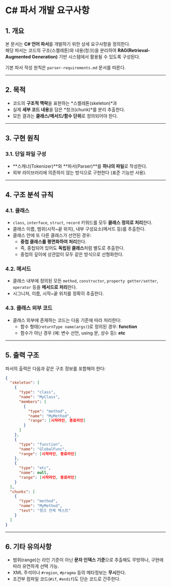 # C# 파서 개발 요구사항

## 1. 개요
본 문서는 **C# 언어 파서**를 개발하기 위한 상세 요구사항을 정의한다.  
해당 파서는 코드의 구조(스켈레톤)와 내용(청크)을 분리하여 **RAG(Retrieval-Augmented Generation)** 기반 시스템에서 활용될 수 있도록 구성된다.

기본 파서 작성 원칙은 `parser-requirements.md` 문서를 따른다.

---

## 2. 목적
- 코드의 **구조적 맥락**을 표현하는 *스켈레톤(skeleton)*과  
- 실제 **세부 코드 내용**을 담은 *청크(chunk)*를 분리 추출한다.
- 모든 결과는 **클래스/메서드/함수 단위**로 정의되어야 한다.

---

## 3. 구현 원칙

### 3.1. 단일 파일 구성
- **스캐너(Tokenizer)**와 **파서(Parser)**를 **하나의 파일**로 작성한다.
- 외부 라이브러리에 의존하지 않는 방식으로 구현한다 (표준 기능만 사용).

---

## 4. 구조 분석 규칙

### 4.1. 클래스
- `class`, `interface`, `struct`, `record` 키워드를 모두 **클래스 정의로 처리**한다.
- 클래스 이름, 범위(시작~끝 위치), 내부 구성요소(메서드 등)를 추출한다.
- 클래스 안에 또 다른 클래스가 선언된 경우:
  - **중첩 클래스를 평면화하여 처리**한다.
  - 즉, 중첩되어 있어도 **독립된 클래스**처럼 별도로 추출한다.
  - 중첩의 깊이에 상관없이 모두 같은 방식으로 선형화한다.

### 4.2. 메서드
- 클래스 내부에 정의된 모든 `method`, `constructor`, `property getter/setter`, `operator` 등을 **메서드로 처리**한다.
- 시그니처, 이름, 시작~끝 위치를 정확히 추출한다.

### 4.3. 클래스 외부 코드
- 클래스 외부에 존재하는 코드는 다음 기준에 따라 처리한다:
  - 함수 형태(`returnType name(args)`)로 정의된 경우: **function**
  - 함수가 아닌 경우 (예: 변수 선언, using 문, 상수 등): **etc**

---

## 5. 출력 구조

파서의 출력은 다음과 같은 구조 정보를 포함해야 한다:

```json
{
  "skeleton": [
    {
      "type": "class",
      "name": "MyClass",
      "members": [
        {
          "type": "method",
          "name": "MyMethod",
          "range": [시작라인, 종료라인]
        }
      ]
    },
    {
      "type": "function",
      "name": "GlobalFunc",
      "range": [시작라인, 종료라인]
    },
    {
      "type": "etc",
      "name": null,
      "range": [시작라인, 종료라인]
    }
  ],
  "chunks": [
    {
      "type": "method",
      "name": "MyMethod",
      "text": "청크 전체 텍스트"
    }
  ]
}
```

---

## 6. 기타 유의사항

- 범위(range)는 라인 기준이 아닌 **문자 인덱스 기준**으로 추출해도 무방하나, 구현에 따라 유연하게 선택 가능.
- XML 주석이나 `#region`, `#pragma` 등의 메타정보는 **무시**한다.
- 조건부 컴파일 코드(`#if`, `#endif`)도 단순 코드로 간주한다.
